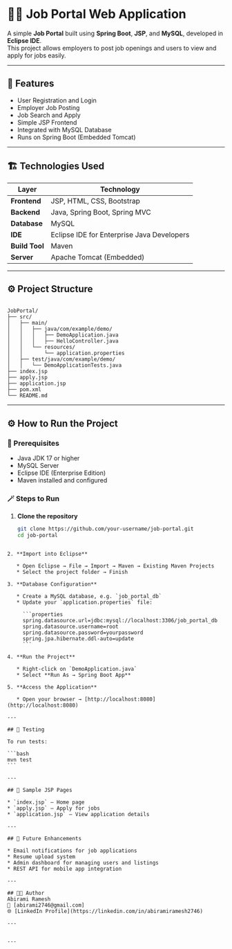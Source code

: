
# 🧑‍💼 Job Portal Web Application

A simple **Job Portal** built using **Spring Boot**, **JSP**, and **MySQL**, developed in **Eclipse IDE**.  
This project allows employers to post job openings and users to view and apply for jobs easily.

---

## 🚀 Features

- User Registration and Login  
- Employer Job Posting  
- Job Search and Apply  
- Simple JSP Frontend  
- Integrated with MySQL Database  
- Runs on Spring Boot (Embedded Tomcat)

---

## 🏗️ Technologies Used

| Layer | Technology |
|-------|-------------|
| **Frontend** | JSP, HTML, CSS, Bootstrap |
| **Backend** | Java, Spring Boot, Spring MVC |
| **Database** | MySQL |
| **IDE** | Eclipse IDE for Enterprise Java Developers |
| **Build Tool** | Maven |
| **Server** | Apache Tomcat (Embedded) |

---

## ⚙️ Project Structure

```

JobPortal/
├── src/
│   ├── main/
│   │   ├── java/com/example/demo/
│   │   │   ├── DemoApplication.java
│   │   │   ├── HelloController.java
│   │   └── resources/
│   │       └── application.properties
│   ├── test/java/com/example/demo/
│   │   └── DemoApplicationTests.java
├── index.jsp
├── apply.jsp
├── application.jsp
├── pom.xml
└── README.md

````

---

## ⚙️ How to Run the Project

### 🧰 Prerequisites
- Java JDK 17 or higher  
- MySQL Server  
- Eclipse IDE (Enterprise Edition)  
- Maven installed and configured  

### 🪄 Steps to Run

1. **Clone the repository**
   ```bash
   git clone https://github.com/your-username/job-portal.git
   cd job-portal
````

2. **Import into Eclipse**

   * Open Eclipse → File → Import → Maven → Existing Maven Projects
   * Select the project folder → Finish

3. **Database Configuration**

   * Create a MySQL database, e.g. `job_portal_db`
   * Update your `application.properties` file:

     ```properties
     spring.datasource.url=jdbc:mysql://localhost:3306/job_portal_db
     spring.datasource.username=root
     spring.datasource.password=yourpassword
     spring.jpa.hibernate.ddl-auto=update
     ```

4. **Run the Project**

   * Right-click on `DemoApplication.java`
   * Select **Run As → Spring Boot App**

5. **Access the Application**

   * Open your browser → [http://localhost:8080](http://localhost:8080)

---

## 🧪 Testing

To run tests:

```bash
mvn test
```

---

## 📸 Sample JSP Pages

* `index.jsp` – Home page
* `apply.jsp` – Apply for jobs
* `application.jsp` – View application details

---

## 🔮 Future Enhancements

* Email notifications for job applications
* Resume upload system
* Admin dashboard for managing users and listings
* REST API for mobile app integration

---

## 🧑‍💻 Author
Abirami Ramesh
📧 [abirami2746@gmail.com]
🌐 [LinkedIn Profile](https://linkedin.com/in/abiramiramesh2746)

---


---




